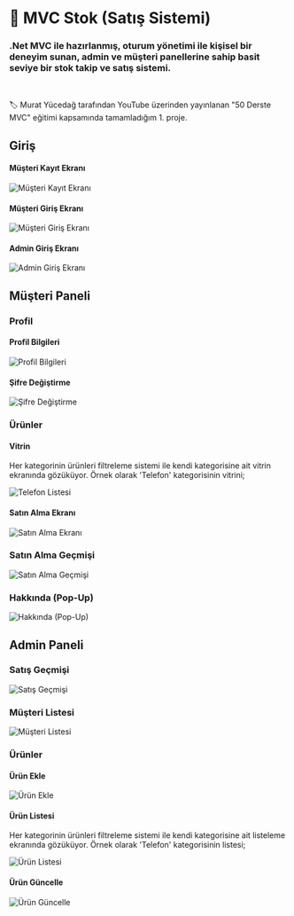 <h1> 🚀 MVC Stok (Satış Sistemi) </h1>
<h3>.Net MVC ile hazırlanmış, oturum yönetimi ile kişisel bir deneyim sunan, admin ve müşteri panellerine sahip basit seviye bir stok takip ve satış sistemi.</h3><br />
<p> 🏷️ Murat Yücedağ tarafından YouTube üzerinden yayınlanan "50 Derste MVC" eğitimi kapsamında tamamladığım 1. proje.</p>

<h2>Giriş</h2>

<h4>Müşteri Kayıt Ekranı</h4>
<img src="https://github.com/user-attachments/assets/f7d2ab09-f5f9-488b-9eb0-26a43f6f8ccc" title="Müşteri Kayıt Ekranı" alt="Müşteri Kayıt Ekranı">

<h4>Müşteri Giriş Ekranı</h4>
<img src="https://github.com/user-attachments/assets/ae92131f-8ea2-4690-9e3f-33282af32c9e" title="Müşteri Giriş Ekranı" alt="Müşteri Giriş Ekranı">

<h4>Admin Giriş Ekranı</h4>
<img src="https://github.com/user-attachments/assets/4ded5504-abd3-41c5-b4b3-a51953b6848e" title="Admin Giriş Ekranı" alt="Admin Giriş Ekranı">

<h2>Müşteri Paneli</h2>

<h3>Profil</h3>

<h4>Profil Bilgileri</h4>
<img src="https://github.com/user-attachments/assets/609ee02e-c8fb-4f75-b469-798ed194c46c" title="Profil Bilgileri" alt="Profil Bilgileri">

<h4>Şifre Değiştirme</h4>
<img src="https://github.com/user-attachments/assets/cb7df0b3-f523-42d5-9d7b-49c9f624662e" title="Şifre Değiştirme" alt="Şifre Değiştirme">

<h3>Ürünler</h3>

<h4>Vitrin</h4>
<p>Her kategorinin ürünleri filtreleme sistemi ile kendi kategorisine ait vitrin ekranında gözüküyor. Örnek olarak 'Telefon' kategorisinin vitrini;</p>
<img src="https://github.com/user-attachments/assets/16bafaeb-dd08-49de-9524-1549d6b03819" title="Telefon Listesi" alt="Telefon Listesi">

<h4>Satın Alma Ekranı</h4>
<img src="https://github.com/user-attachments/assets/4e2815ee-b79c-42e2-8ffc-d5de6ea1baeb" title="TSatın Alma Ekranı" alt="Satın Alma Ekranı">

<h3>Satın Alma Geçmişi</h3>
<img src="https://github.com/user-attachments/assets/582aa35c-c506-457b-a17e-e2920885cb37" title="Satın Alma Geçmişi" alt="Satın Alma Geçmişi">

<h3>Hakkında (Pop-Up)</h3>
<img src="https://github.com/user-attachments/assets/87b37929-5e34-4143-9b58-1dcfd3e0b712" title="Hakkında (Pop-Up)" alt="Hakkında (Pop-Up)">

<h2>Admin Paneli</h2>

<h3>Satış Geçmişi</h3>
<img src="https://github.com/user-attachments/assets/ee203a93-411d-4fcf-a9f1-8240c59fa83a" title="Satış Geçmişi" alt="Satış Geçmişi">

<h3>Müşteri Listesi</h3>
<img src="https://github.com/user-attachments/assets/cf6f1094-51b0-4847-8a52-3c6e08813a7a" title="Müşteri Listesi" alt="Müşteri Listesi">

<h3>Ürünler</h3>

<h4>Ürün Ekle</h4>
<img src="https://github.com/user-attachments/assets/fe10f89c-63d3-41d2-bcde-8af91fe8f098" title="Ürün Ekle" alt="Ürün Ekle">

<h4>Ürün Listesi</h4>
<p>Her kategorinin ürünleri filtreleme sistemi ile kendi kategorisine ait listeleme ekranında gözüküyor. Örnek olarak 'Telefon' kategorisinin listesi;</p>
<img src="https://github.com/user-attachments/assets/525006b4-7184-4f74-924d-01a8928c5da1" title="Ürün Listesi" alt="Ürün Listesi">

<h4>Ürün Güncelle</h4>
<img src="https://github.com/user-attachments/assets/cdfd9295-4b20-45d8-b6c5-a787774f8044" title="Ürün Güncelle" alt="Ürün Güncelle">

